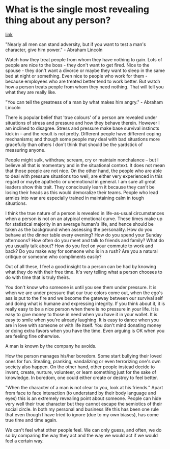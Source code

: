 # What is the single most revealing thing about any person?
[link](http://www.quora.com/What-is-the-single-most-revealing-thing-about-any-person)

"Nearly all men can stand adversity, but if you want to test a man's character, give him power." - Abraham Lincoln

Watch how they treat people from whom they have nothing to gain. Lots of people are nice to the boss - they don't want to get fired. Nice to the spouse - they don't want a divorce or maybe they want to sleep in the same bed at night or something. Even nice to people who work for them - because employees who are treated better tend to work better. But watch how a person treats people from whom they need nothing. That will tell you what they are really like.

"You can tell the greatness of a man by what makes him angry." - Abraham Lincoln

There is popular belief that 'true colours' of a person are revealed under situations of stress and pressure and how they behave therein. However I am inclined to disagree. Stress and pressure make base survival instincts kick in – and the result is not pretty. Different people have different coping mechanisms; and though some people may deal with bad situations more gracefully than others I don't think that should be the yardstick of measuring anyone.

People might sulk, withdraw, scream, cry or maintain nonchalance – but I believe all that is momentary and in the situational context. It does not mean that those people are not nice. On the other hand, the people who are able to deal with pressure situations too well, are either very experienced in this regard or maybe apathetic or unemotional in general. I am sure all great leaders show this trait. They consciously learn it because they can't be losing their heads as this would demoralize their teams. People who lead armies into war are especially trained in maintaining calm in tough situations.

I think the true nature of a person is revealed in life-as-usual circumstances when a person is not on an atypical emotional curve. These times make up for statistical majority in an average human's life, and hence should be taken as the background when assessing the personality. How do you behave at the dinner table every evening? How do you spend your Sunday afternoons? How often do you meet and talk to friends and family? What do you usually talk about? How do you feel on your commute to work and back? Do you make way for someone who is in a rush? Are you a natural critique or someone who compliments easily?

Out of all these, I feel a good insight to a person can be had by knowing what they do with their free time. It's very telling what a person chooses to do with time that is truly theirs.

You don't know who someone is until you see them under pressure. It is when we are under pressure that our true colors come out, when the ego's ass is put to the fire and we become the gateway between our survival self and doing what is humane and expressing integrity. If you think about it, it is really easy to be a nice person when there is no pressure in your life. It is easy to give money to those in need when you have it in your wallet. It is easy to smile when you're already laughing. It is easy to dance when you are in love with someone or with life itself. You don't mind donating money or doing extra favors when you have the time. Even arguing is OK when you are feeling fine otherwise.

A man is known by the company he avoids.

How the person manages his/her boredom. Some start bullying their loved ones for fun. Stealing, pranking, vandalizing or even terrorizing one's own society also happen. On the other hand, other people instead decide to invent, create, nurture, volunteer, or learn something just for the sake of knowledge. In boredom, one could either create or destroy to feel better.

"When the character of a man is not clear to you, look at his friends." Apart from face to face interaction (to understand by their body language and eyes) this is an extremely revealing point about someone. People can hide very well their true character but they cannot escape the semiotics of their social circle. In both my personal and business life this has been one rule that even though I have tried to ignore (due to my own biases), has come true time and time again.

We can't feel what other people feel. We can only guess, and often, we do so by comparing the way they act and the way we would act if we would feel a certain way.
